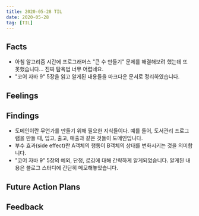```yaml
---
title: 2020-05-28 TIL
date: 2020-05-28
tag: [TIL]
---
```


## Facts

- 아침 알고리즘 시간에 프로그래머스 "큰 수 만들기" 문제를 해결해보려 했는데 또 못했습니다... 진짜 탐욕법 너무 어렵네요.
- "코어 자바 9" 5장을 읽고 알게된 내용들을 마크다운 문서로 정리하였습니다.

## Feelings

## Findings

- 도메인이란 무언가를 만들기 위해 필요한 지식들이다. 예를 들어, 도서관리 프로그램을 만들 때, 입고, 출고, 매출과 같은 것들이 도메인입니다.
- 부수 효과(side effect)란 A객체의 행동이 B객체의 상태를 변화시키는 것을 의미합니다.
- "코어 자바 9" 5장의 예외, 단정, 로깅에 대해 간략하게 알게되었습니다. 알게된 내용은 블로그 스터디에 간단히 메모해놓았습니다.

## Future Action Plans

## Feedback
